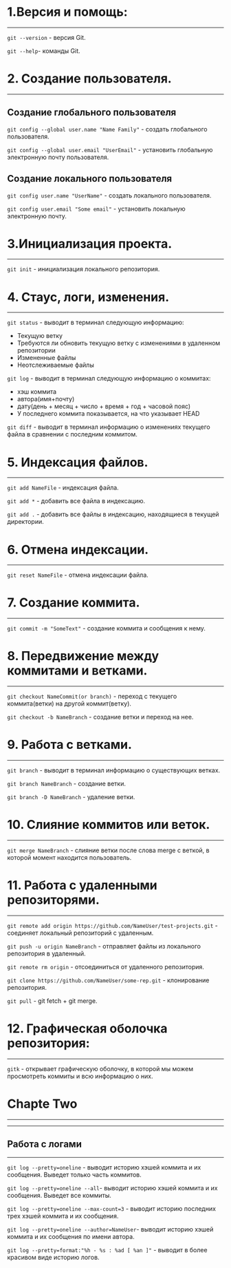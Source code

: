# 1.Версия и помощь:
---

`git --version` - версия Git.

`git --help`- команды Git.

# 2. Создание пользователя.
---
## Создание глобального пользователя

`git config --global user.name "Name Family"` - создать глобального пользователя.

`git config --global user.email "UserEmail"` - установить глобальную электронную почту пользователя. 

## Создание локального пользователя

`git config user.name "UserName"` - создать локального пользователя.

`git config user.email "Some email"` - установить локальную электронную почту.

# 3.Инициализация проекта.
---

`git init` - инициализация локального репозитория.

# 4. Стаус, логи, изменения.
---

`git status` - выводит в терминал следующую информацию:
- Текущую ветку
- Требуются ли обновить текущую ветку с изменениями в удаленном репозитории
- Измененные файлы
- Неотслеживаемые файлы

`git log` - выводит в терминал следующую информацию о коммитах:
- хэш коммита
- автора(имя+почту)
- дату(день + месяц + число + время + год + часовой пояс)
- У последнего коммита показывается, на что указывает HEAD

`git diff` - выводит в терминал информацию о изменениях текущего файла в сравнении с последним коммитом.

# 5. Индексация файлов.
---

`git add NameFile` - индексация файла.

`git add *` - добавить все файла в индексацию.

`git add .` - добавить все файлы в индексацию, находящиеся в текущей директории.

# 6. Отмена индексации.
---

`git reset NameFile` - отмена индексации файла.

# 7. Создание коммита.
---

`git commit -m "SomeText"` - создание коммита и сообщения к нему.

# 8. Передвижение между коммитами и ветками.
---

`git checkout NameCommit(or branch)` - переход с текущего коммита(ветки) на другой коммит(ветку).

`git checkout -b NameBranch` - создание ветки и переход на нее.

# 9. Работа с ветками.
---

`git branch` - выводит в терминал информацию о существующих ветках.

`git branch NameBranch` - создание ветки.

`git branch -D NameBranch` - удаление ветки.

# 10. Слияние коммитов или веток.
---
`git merge NameBranch` - слияние ветки после слова merge с веткой, в которой момент находится пользователь.

# 11. Работа с удаленными репозиторями.
---

`git remote add origin https://github.com/NameUser/test-projects.git` - соединяет локальный репозиторий с удаленным.

`git push -u origin NameBranch` - отправляет файлы из локального репозитория в удаленный.

`git remote rm origin` - отсоединиться от удаленного репозитория.

`git clone https://github.com/NameUser/some-rep.git` - клонирование репозитория.

`git pull` - git fetch + git merge.

# 12. Графическая оболочка репозитория:
---

`gitk` - открывает графическую оболочку, в которой мы можем просмотреть коммиты и всю информацию о них.

# Chapte Two
---
---
## Работа с логами
---

`git log --pretty=oneline` - выводит историю хэшей коммита и их сообщения. Выведет только часть коммитов.

`git log --pretty=oneline --all`- выводит историю хэшей коммита и их сообщения. Выведет все коммиты.

`git log --pretty=oneline --max-count=3` - выводит историю последних трех хэшей коммита и их сообщения.

`git log --pretty=oneline --author=NameUser`- выводит историю хэшей коммита и их сообщения по имени автора.

`git log --pretty=format:"%h - %s : %ad [ %an ]"` - выводит в более красивом виде историю логов.